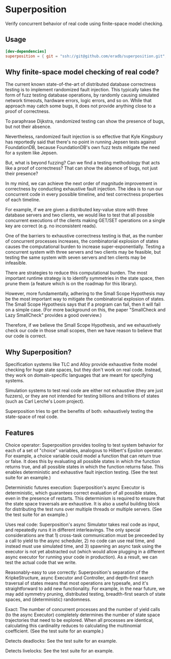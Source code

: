 # Superposition

Verify concurrent behavior of real code using finite-space model checking.

## Usage

```toml
[dev-dependencies]
superposition = { git = "ssh://git@github.com/eradb/superposition.git", branch = "main" }
```

## Why finite-space model checking of real code?

The current known state-of-the-art of distributed database correctness testing is to implement randomized fault injection. This typically takes the form of fuzz testing database operations, by randomly causing simulated network timeouts, hardware errors, logic errors, and so on. While that approach may catch some bugs, it does not provide anything close to a proof of correctness.

To paraphrase Dijkstra, randomized testing can show the presence of bugs, but not their absence.

Nevertheless, randomized fault injection is so effective that Kyle Kingsbury has reportedly said that there's no point in running Jepsen tests against FoundationDB, because FoundationDB's own fuzz tests mitigate the need for a system like Jepsen.

But, what is beyond fuzzing? Can we find a testing methodology that acts like a proof of correctness? That can show the absence of bugs, not just their presence?

In my mind, we can achieve the next order of magnitude improvement in correctness by conducting exhaustive fault injection. The idea is to run our concurrent code in every possible timeline, and test correctness properties of each timeline.

For example, if we are given a distributed key-value store with three database servers and two clients, we would like to test that all possible concurrent executions of the clients making GET/SET operations on a single key are correct (e.g. no inconsistent reads).

One of the barriers to exhaustive correctness testing is that, as the number of concurrent processes increases, the combinatorial explosion of states causes the computational burden to increase super-exponentially. Testing a concurrent system with three servers and two clients may be feasible, but testing the same system with seven servers and ten clients may be infeasible.

There are strategies to reduce this computational burden. The most important runtime strategy is to identify symmetries in the state space, then prune them (a feature which is on the roadmap for this library).

However, more fundamentally, adhering to the Small Scope Hypothesis may be the most important way to mitigate the combinatorial explosion of states. The Small Scope Hypothesis says that if a program can fail, then it will fail on a simple case. (For more background on this, the paper "SmallCheck and Lazy SmallCheck" provides a good overview.)

Therefore, if we believe the Small Scope Hypothesis, and we exhaustively check our code in those small scopes, then we have reason to believe that our code is correct.

## Why Superposition?

Specification systems like TLC and Alloy provide exhaustive finite model checking for huge state spaces, but they don't work on real code. Instead, they work on domain-specific languages that are meant for specifying systems.

Simulation systems to test real code are either not exhaustive (they are just fuzzers), or they are not intended for testing billions and trillions of states (such as Carl Lerche's Loom project).

Superposition tries to get the benefits of both: exhaustively testing the state-space of real code.

## Features

Choice operator: Superposition provides tooling to test system behavior for each of a set of "choice" variables, analogous to Hilbert's Epsilon operator. For example, a choice variable could model a function that can return true or false. It does this by evaluating all possible states in which the function returns true, and all possible states in which the function returns false. This enables deterministic and exhaustive fault injection testing. (See the test suite for an example.)

Deterministic futures execution: Superposition's async Executor is deterministic, which guarantees correct evaluation of all possible states, even in the presence of restarts. This determinism is required to ensure that the state space traversals are exhaustive. It is also a useful building block for distributing the test runs over multiple threads or multiple servers. (See the test suite for an example.)

Uses real code: Superposition's async Simulator takes real code as input, and repeatedly runs it in different interleavings. The only special considerations are that 1) cross-task communication must be preceeded by a call to yield to the async scheduler, 2) no code can use real time, and instead must use simulated time, and 3) spawning an async task using the executor is not yet abstracted out (which would allow plugging in a different async executor for running your code in production). As a result, we can test the actual code that we write.

Reasonably-easy to use correctly: Superposition's separation of the KripkeStructure, async Executor and Controller, and depth-first search traversal of states means that most operations are typesafe, and it's straightforward to add new functionality. For example, in the near future, we may add symmetry pruning, distributed testing, breadth-first search of state spaces, and (deterministic) randomness.

Exact: The number of concurrent processes and the number of yield calls (to the async Executor) completely determines the number of state space trajectories that need to be explored. When all processes are identical, calculating this cardinality reduces to calculating the multinomial coefficient. (See the test suite for an example.)

Detects deadlocks: See the test suite for an example.

Detects livelocks: See the test suite for an example.
